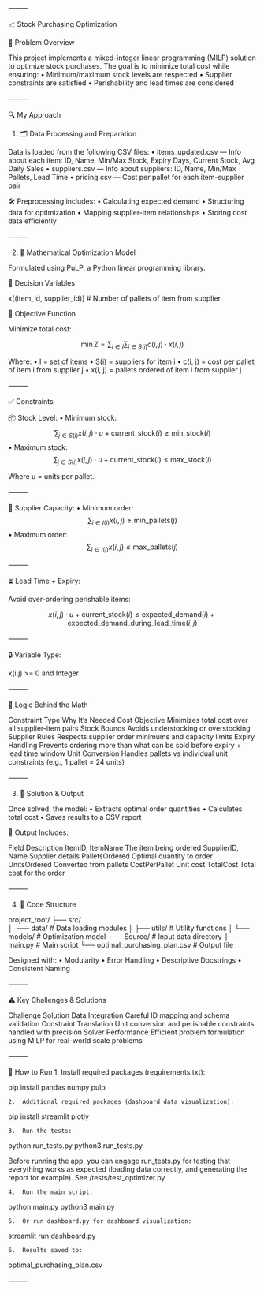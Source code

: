 ⸻

📈 Stock Purchasing Optimization

🧠 Problem Overview

This project implements a mixed-integer linear programming (MILP) solution to optimize stock purchases. The goal is to minimize total cost while ensuring:
	•	Minimum/maximum stock levels are respected
	•	Supplier constraints are satisfied
	•	Perishability and lead times are considered

⸻

🔍 My Approach

1. 🗂️ Data Processing and Preparation

Data is loaded from the following CSV files:
	•	items_updated.csv — Info about each item:
ID, Name, Min/Max Stock, Expiry Days, Current Stock, Avg Daily Sales
	•	suppliers.csv — Info about suppliers:
ID, Name, Min/Max Pallets, Lead Time
	•	pricing.csv — Cost per pallet for each item-supplier pair

🛠 Preprocessing includes:
	•	Calculating expected demand
	•	Structuring data for optimization
	•	Mapping supplier-item relationships
	•	Storing cost data efficiently

⸻

2. 📐 Mathematical Optimization Model

Formulated using PuLP, a Python linear programming library.

🧩 Decision Variables

x[(item_id, supplier_id)]  # Number of pallets of item from supplier

🎯 Objective Function

Minimize total cost:

$$
\min Z = \sum_{i \in I} \sum_{j \in S(i)} c(i, j) \cdot x(i, j)
$$

Where:
	•	I = set of items
	•	S(i) = suppliers for item i
	•	c(i, j) = cost per pallet of item i from supplier j
	•	x(i, j) = pallets ordered of item i from supplier j

⸻

✅ Constraints

📦 Stock Level:
	•	Minimum stock:
$$
\sum_{j \in S(i)} x(i,j) \cdot u + \text{current_stock}(i) \geq \text{min_stock}(i)
$$
	•	Maximum stock:
$$
\sum_{j \in S(i)} x(i,j) \cdot u + \text{current_stock}(i) \leq \text{max_stock}(i)
$$

Where u = units per pallet.

⸻

🚚 Supplier Capacity:
	•	Minimum order:
$$
\sum_{i \in I(j)} x(i,j) \geq \text{min_pallets}(j)
$$
	•	Maximum order:
$$
\sum_{i \in I(j)} x(i,j) \leq \text{max_pallets}(j)
$$

⸻

⏳ Lead Time + Expiry:

Avoid over-ordering perishable items:

$$
x(i,j) \cdot u + \text{current_stock}(i) \leq \text{expected_demand}(i) + \text{expected_demand_during_lead_time}(i, j)
$$

⸻

🔒 Variable Type:

x(i,j) >= 0 and Integer



⸻

🔎 Logic Behind the Math

Constraint Type	Why It’s Needed
Cost Objective	Minimizes total cost over all supplier-item pairs
Stock Bounds	Avoids understocking or overstocking
Supplier Rules	Respects supplier order minimums and capacity limits
Expiry Handling	Prevents ordering more than what can be sold before expiry + lead time window
Unit Conversion	Handles pallets vs individual unit constraints (e.g., 1 pallet = 24 units)



⸻

3. 🧮 Solution & Output

Once solved, the model:
	•	Extracts optimal order quantities
	•	Calculates total cost
	•	Saves results to a CSV report

🧾 Output Includes:

Field	Description
ItemID, ItemName	The item being ordered
SupplierID, Name	Supplier details
PalletsOrdered	Optimal quantity to order
UnitsOrdered	Converted from pallets
CostPerPallet	Unit cost
TotalCost	Total cost for the order



⸻

4. 🧱 Code Structure

project_root/
├── src/                     
│   ├── data/                # Data loading modules
│   ├── utils/               # Utility functions
│   └── models/              # Optimization model
├── Source/                  # Input data directory
├── main.py                  # Main script
└── optimal_purchasing_plan.csv  # Output file

Designed with:
	•	Modularity
	•	Error Handling
	•	Descriptive Docstrings
	•	Consistent Naming

⸻

⚠️ Key Challenges & Solutions

Challenge	Solution
Data Integration	Careful ID mapping and schema validation
Constraint Translation	Unit conversion and perishable constraints handled with precision
Solver Performance	Efficient problem formulation using MILP for real-world scale problems



⸻

🚀 How to Run
	1.	Install required packages (requirements.txt):

pip install pandas numpy pulp

	2.	Additional required packages (dashboard data visualization):

pip install streamlit plotly

	3.	Run the tests:

python run_tests.py
python3 run_tests.py

Before running the app, you can engage run_tests.py for testing that everything works as expected (loading data correctly, and generating the report for example). See /tests/test_optimizer.py

	4.	Run the main script:

python main.py
python3 main.py

	5.	Or run dashboard.py for dashboard visualization:

streamlit run dashboard.py

	6.	Results saved to:

optimal_purchasing_plan.csv



⸻
